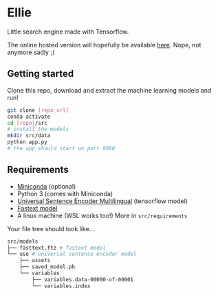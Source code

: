 # Ellie
 Little search engine made with Tensorflow.

 The online hosted version will hopefully be available [here](https://ellie.weis.studio). Nope, not anymore sadly ;(

## Getting started

Clone this repo, download and extract the machine learning models and run!

```sh
git clone [repo_url]
conda activate
cd [repo]/src
# install the models
mkdir src/data
python app.py
# the app should start on port 8080
```

## Requirements

- [Miniconda](https://docs.conda.io/en/latest/miniconda.html) (optional) 
- Python 3 (comes with Miniconda)
- [Universal Sentence Encoder Multilingual](https://tfhub.dev/google/universal-sentence-encoder-multilingual/3) (tensorflow model)
- [Fastext model](https://fasttext.cc/)
- A linux machine (WSL works too!)
More in `src/requirements`

Your file tree should look like...
```sh
src/models
├── fasttext.ftz # fastext model
└── use # universal sentence encoder model
    ├── assets
    ├── saved_model.pb
    └── variables
        ├── variables.data-00000-of-00001
        └── variables.index
```
